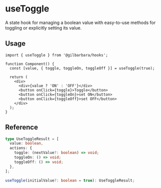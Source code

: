 # useToggle

A state hook for managing a boolean value with easy-to-use methods for toggling or explicitly setting its value.

## Usage

```tsx
import { useToggle } from '@gilbarbara/hooks';

function Component() {
  const [value, { toggle, toggleOn, toggleOff }] = useToggle(true);

  return (
    <div>
      <div>{value ? 'ON' : 'OFF'}</div>
      <button onClick={toggle}>Toggle</button>
      <button onClick={toggleOn}>set ON</button>
      <button onClick={toggleOff}>set OFF</button>
    </div>
  );
}
```

## Reference

```typescript
type UseToggleResult = [
  value: boolean,
  actions: {
    toggle: (nextValue?: boolean) => void;
    toggleOn: () => void;
    toggleOff: () => void;
  },
];

useToggle(initialValue?: boolean = true): UseToggleResult;
```

